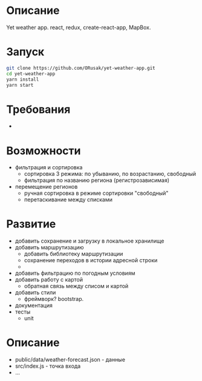 # Описание
Yet weather app. react, redux, create-react-app, MapBox.

# Запуск
```bash
git clone https://github.com/ORusak/yet-weather-app.git
cd yet-weather-app
yarn install
yarn start
```

# Требования
* 

# Возможности
* фильтрация и сортировка
    * сортировка 3 режима: по убыванию, по возрастанию, свободный
    * фильтрация по названию региона (регистрозависимая)
* перемещение регионов
    * ручная сортировка в режиме сортировки "свободный"
    * перетаскивание между списками

# Развитие
* добавить сохранение и загрузку в локальное хранилище
* добавить маршрутизацию
    * добавить библиотеку маршрутизации
    * сохранение переходов в истории адресной строки
    * 
* добавить фильтрацию по погодным условиям
* добавить работу с картой
    * обратная связь между списом и картой
* добавить стили
    * фреймворк? bootstrap.
* документация
* тесты
    * unit

# Описание
* public/data/weather-forecast.json - данные
* src/index.js - точка входа
* ...